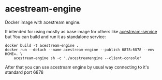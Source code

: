 # acestream-engine
Docker image with acestream engine.

It intended for using mostly as base image for others like [acestream-service](https://github.com/vstavrinov/acestream-service) but You can build and run it as standalone service:

```
docker build -t acestream-engine .
docker run --detach --name acestream-engine --publish 6878:6878 --env HOME=. \
    acestream-engine sh -c "./acestreamengine --client-console"
```

After that you can use acestream engine by usual way connecting to it's  standard port 6878
